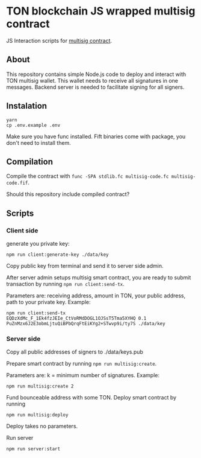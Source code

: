 # TON blockchain JS wrapped multisig contract

JS Interaction scripts for [multisig contract](https://github.com/akifoq/multisig).

## About
This repository contains simple Node.js code to deploy and interact with TON multisig wallet. This wallet needs to receive all signatures in one messages. Backend server is needed to facilitate signing for all signers.

## Instalation

```
yarn
cp .env.example .env
```
Make sure you have func installed.
Fift binaries come with package, you don't need to install them.

## Compilation

Compile the contract with `func -SPA stdlib.fc multisig-code.fc multisig-code.fif`.

Should this repository include compiled contract?

## Scripts

### Client side

generate you private key:

```
npm run client:generate-key ./data/key
```

Copy public key from terminal and send it to server side admin.

After server admin setups multisig smart contract, you are ready to submit transaction by running `npm run client:send-tx`.

Parameters are: receiving address, amount in TON, your public address, path to your private key.
Example:

```
npm run client:send-tx EQDzXdMc_F_1Ek4fzJEIe_CtVoRMdDOGL1OJSsT5Tma5XYHQ 0.1 PuZnMzx6J2E3obmLjtuQiBPbQrqFtEiKYg2+STwvp9i/ty7S ./data/key
```

### Server side

Copy all public addresses of signers to ./data/keys.pub

Prepare smart contract by running
`npm run multisig:create`.

Parameters are: k = minimum number of signatures.
Example:

```
npm run multisig:create 2
```
Fund bounceable address with some TON.
Deploy smart contract by running

```
npm run multisig:deploy
```

Deploy takes no parameters.

Run server

```
npm run server:start
```
